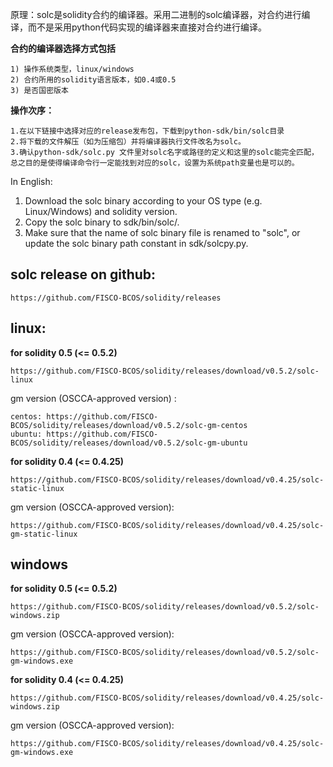 原理：solc是solidity合约的编译器。采用二进制的solc编译器，对合约进行编译，而不是采用python代码实现的编译器来直接对合约进行编译。

**合约的编译器选择方式包括**

    1) 操作系统类型，linux/windows 
    2) 合约所用的solidity语言版本，如0.4或0.5
    3) 是否国密版本

**操作次序：**

    1.在以下链接中选择对应的release发布包，下载到python-sdk/bin/solc目录
    2.将下载的文件解压（如为压缩包）并将编译器执行文件改名为solc。
    3.确认python-sdk/solc.py 文件里对solc名字或路径的定义和这里的solc能完全匹配，总之目的是使得编译命令行一定能找到对应的solc，设置为系统path变量也是可以的。

In English:

1. Download the solc binary according to your OS type (e.g. Linux/Windows) and solidity version.
2. Copy the solc binary to sdk/bin/solc/.
3. Make sure that the name of solc binary file is renamed to "solc", or update the solc binary path constant in sdk/solcpy.py.

## solc release on github:

    https://github.com/FISCO-BCOS/solidity/releases

## linux:

**for solidity 0.5 (<= 0.5.2)**
    

    https://github.com/FISCO-BCOS/solidity/releases/download/v0.5.2/solc-linux

gm version (OSCCA-approved version) :
    
    centos: https://github.com/FISCO-BCOS/solidity/releases/download/v0.5.2/solc-gm-centos
    ubuntu: https://github.com/FISCO-BCOS/solidity/releases/download/v0.5.2/solc-gm-ubuntu

**for solidity 0.4 (<= 0.4.25)**
    

    https://github.com/FISCO-BCOS/solidity/releases/download/v0.4.25/solc-static-linux

gm version (OSCCA-approved version):
    
    https://github.com/FISCO-BCOS/solidity/releases/download/v0.4.25/solc-gm-static-linux


## windows

**for solidity 0.5 (<= 0.5.2)**
    

    https://github.com/FISCO-BCOS/solidity/releases/download/v0.5.2/solc-windows.zip

gm version (OSCCA-approved version):
    
    https://github.com/FISCO-BCOS/solidity/releases/download/v0.5.2/solc-gm-windows.exe

**for solidity 0.4 (<= 0.4.25)**
    

    https://github.com/FISCO-BCOS/solidity/releases/download/v0.4.25/solc-windows.zip

gm version (OSCCA-approved version):
    
    https://github.com/FISCO-BCOS/solidity/releases/download/v0.4.25/solc-gm-windows.exe


